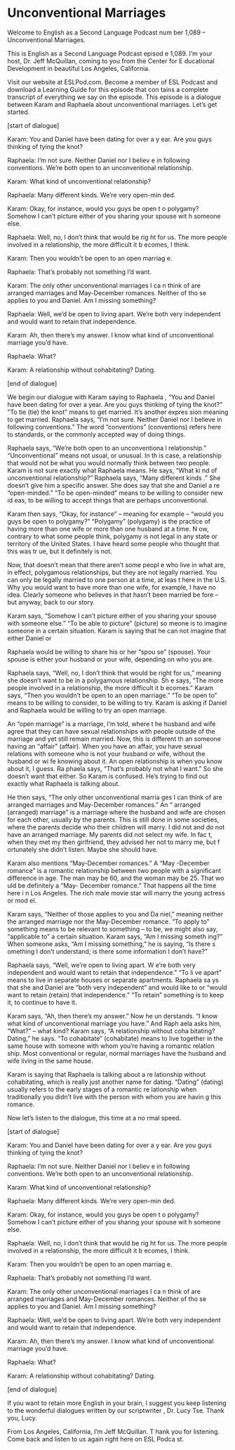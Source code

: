 # Unconventional Marriages

Welcome to English as a Second Language Podcast num ber 1,089 – Unconventional Marriages.  

This is English as a Second Language Podcast episod e 1,089. I’m your host, Dr. Jeff McQuillan, coming to you from the Center for E ducational Development in beautiful Los Angeles, California.  

Visit our website at ESLPod.com. Become a member of  ESL Podcast and download a Learning Guide for this episode that con tains a complete transcript of everything we say on the episode. This episode is a  dialogue between Karam and Raphaela about unconventional marriages. Let’s get started.  

[start of dialogue] 

Karam: You and Daniel have been dating for over a y ear. Are you guys thinking of tying the knot? 

Raphaela: I’m not sure. Neither Daniel nor I believ e in following conventions. We’re both open to an unconventional relationship. 

Karam: What kind of unconventional relationship? 

Raphaela: Many different kinds. We’re very open-min ded.  

Karam: Okay, for instance, would you guys be open t o polygamy? Somehow I can’t picture either of you sharing your spouse wit h someone else. 

Raphaela: Well, no, I don’t think that would be rig ht for us. The more people involved in a relationship, the more difficult it b ecomes, I think. 

Karam: Then you wouldn’t be open to an open marriag e. 

Raphaela: That’s probably not something I’d want. 

Karam: The only other unconventional marriages I ca n think of are arranged marriages and May-December romances. Neither of tho se applies to you and Daniel. Am I missing something? 

Raphaela: Well, we’d be open to living apart. We’re  both very independent and would want to retain that independence.  

 Karam: Ah, then there’s my answer. I know what kind  of unconventional marriage you’d have. 

Raphaela: What? 

Karam: A relationship without cohabitating? Dating.  

[end of dialogue] 

We begin our dialogue with Karam saying to Raphaela , “You and Daniel have been dating for over a year. Are you guys thinking of tying the knot?” “To tie (tie) the knot” means to get married. It’s another expres sion meaning to get married. Raphaela says, “I’m not sure. Neither Daniel nor I believe in following conventions.” The word “conventions” (conventions) refers here to standards, or the commonly accepted way of doing things.  

Raphaela says, “We’re both open to an unconventiona l relationship.” “Unconventional” means not usual, or unusual. In th is case, a relationship that would not be what you would normally think between two people. Karam is not sure exactly what Raphaela means. He says, “What ki nd of unconventional relationship?” Raphaela says, “Many different kinds .” She doesn’t give him a specific answer. She does say that she and Daniel a re “open-minded.” “To be open-minded” means to be willing to consider new id eas, to be willing to accept things that are perhaps unconventional.  

Karam then says, “Okay, for instance” – meaning for  example – “would you guys be open to polygamy?” “Polygamy” (polygamy) is the practice of having more than one wife or more than one husband at a time. N ow, contrary to what some people think, polygamy is not legal in any state or  territory of the United States. I have heard some people who thought that this was tr ue, but it definitely is not.  

Now, that doesn’t mean that there aren’t some peopl e who live in what are, in effect, polygamous relationships, but they are not legally married. You can only be legally married to one person at a time, at leas t here in the U.S. Why you would want to have more than one wife, for example,  I have no idea. Clearly someone who believes in that hasn’t been married be fore – but anyway, back to our story. 

Karam says, “Somehow I can’t picture either of you sharing your spouse with someone else.” “To be able to picture” (picture) so meone is to imagine someone in a certain situation. Karam is saying that he can not imagine that either Daniel or  

Raphaela would be willing to share his or her “spou se” (spouse). Your spouse is either your husband or your wife, depending on who you are.  

Raphaela says, “Well, no, I don’t think that would be right for us,” meaning she doesn’t want to be in a polygamous relationship. Sh e says, “The more people involved in a relationship, the more difficult it b ecomes.” Karam says, “Then you wouldn’t be open to an open marriage.” “To be open to” means to be willing to consider, to be willing to try. Karam is asking if Daniel and Raphaela would be willing to try an open marriage.  

An “open marriage” is a marriage, I’m told, where t he husband and wife agree that they can have sexual relationships with people  outside of the marriage and yet still remain married. Now, this is different th an someone having an “affair” (affair). When you have an affair, you have sexual relations with someone who is not your husband or wife, without the husband or wi fe knowing about it. An open relationship is when you know about it, I guess. Ra phaela says, “That’s probably not what I want.” So she doesn’t want that either. So Karam is confused. He’s trying to find out exactly what Raphaela is talking  about.  

He then says, “The only other unconventional marria ges I can think of are arranged marriages and May-December romances.” An “ arranged (arranged) marriage” is a marriage where the husband and wife are chosen for each other, usually by the parents. This is still done in some societies, where the parents decide who their children will marry. I did not and  do not have an arranged marriage. My parents did not select my wife. In fac t, when they met my then girlfriend, they advised her not to marry me, but f ortunately she didn’t listen. Maybe she should have.  

Karam also mentions “May-December romances.” A “May -December romance” is a romantic relationship between two people with a significant difference in age. The man may be 60, and the woman may be 25. That wo uld be definitely a “May- December romance.” That happens all the time here i n Los Angeles. The rich male movie star will marry the young actress or mod el.  

Karam says, “Neither of those applies to you and Da niel,” meaning neither the arranged marriage nor the May-December romance. “To  apply to” something means to be relevant to something – to be, we might  also say, “applicable to” a certain situation. Karam says, “Am I missing someth ing?” When someone asks, “Am I missing something,” he is saying, “Is there s omething I don’t understand; is there some information I don’t have?”  

Raphaela says, “Well, we’re open to living apart. W e’re both very independent and would want to retain that independence.” “To li ve apart” means to live in separate houses or separate apartments. Raphaela sa ys that she and Daniel are “both very independent” and would like to or “would  want to retain (retain) that independence.” “To retain” something is to keep it,  to continue to have it.  

Karam says, “Ah, then there’s my answer.” Now he un derstands. “I know what kind of unconventional marriage you have.” And Raph aela asks him, “What?” – what kind? Karam says, “A relationship without coha bitating? Dating,” he says. “To cohabitate” (cohabitate) means to live together  in the same house with someone with whom you’re having a romantic relation ship. Most conventional or regular, normal marriages have the husband and wife  living in the same house.  

Karam is saying that Raphaela is talking about a re lationship without cohabitating, which is really just another name for  dating. “Dating” (dating) usually refers to the early stages of a romantic re lationship when traditionally you didn’t live with the person with whom you are havin g this romance.  

Now let’s listen to the dialogue, this time at a no rmal speed.  

[start of dialogue] 

Karam: You and Daniel have been dating for over a y ear. Are you guys thinking of tying the knot? 

Raphaela: I’m not sure. Neither Daniel nor I believ e in following conventions. We’re both open to an unconventional relationship. 

Karam: What kind of unconventional relationship? 

Raphaela: Many different kinds. We’re very open-min ded.  

Karam: Okay, for instance, would you guys be open t o polygamy? Somehow I can’t picture either of you sharing your spouse wit h someone else. 

Raphaela: Well, no, I don’t think that would be rig ht for us. The more people involved in a relationship, the more difficult it b ecomes, I think. 

Karam: Then you wouldn’t be open to an open marriag e. 

Raphaela: That’s probably not something I’d want. 

Karam: The only other unconventional marriages I ca n think of are arranged marriages and May-December romances. Neither of tho se applies to you and Daniel. Am I missing something? 

Raphaela: Well, we’d be open to living apart. We’re  both very independent and would want to retain that independence. 

Karam: Ah, then there’s my answer. I know what kind  of unconventional marriage you’d have. 

Raphaela: What? 

Karam: A relationship without cohabitating? Dating.  

[end of dialogue] 

If you want to retain more English in your brain, I  suggest you keep listening to the wonderful dialogues written by our scriptwriter , Dr. Lucy Tse. Thank you, Lucy.  

From Los Angeles, California, I’m Jeff McQuillan. T hank you for listening. Come back and listen to us again right here on ESL Podca st.  

